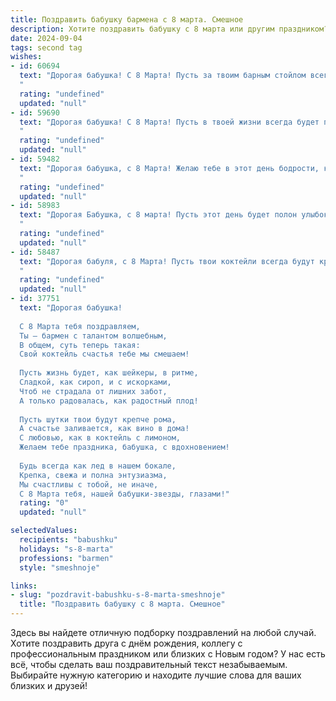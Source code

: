 ```yaml
---
title: Поздравить бабушку бармена с 8 марта. Смешное
description: Хотите поздравить бабушку с 8 марта или другим праздником? Наш ИИ создаст незабываемое поздравление, а вы обязательно выделитесь среди других.  
date: 2024-09-04
tags: second tag
wishes:
- id: 60694
  text: "Дорогая бабушка! С 8 Марта! Пусть за твоим барным стойлом всегда кипит жизнь, а коктейли получаются вкуснее, чем у самого умелого бармена! 🍸 😉
  "
  rating: "undefined"
  updated: "null"
- id: 59690
  text: "Дорогая бабушка! С 8 Марта! Пусть в твоей жизни всегда будет полный стакан (не только для гостей, конечно!), а жизнь будет такой же яркой и искрометной, как твои коктейли! 😉
  "
  rating: "undefined"
  updated: "null"
- id: 59482
  text: "Дорогая бабушка, с 8 Марта! Желаю тебе в этот день бодрости, как у молодого бармена, и чтобы каждый коктейль жизни был сладким и пьянящим! 🎉🥂
  "
  rating: "undefined"
  updated: "null"
- id: 58983
  text: "Дорогая Бабушка, с 8 марта! Пусть этот день будет полон улыбок, смеха и, конечно же, вкусных коктейлей, которые ты смешаешь лучше любого бармена! 😉🥂
  "
  rating: "undefined"
  updated: "null"
- id: 58487
  text: "Дорогая бабуля, с 8 Марта! Пусть твои коктейли всегда будут крепкими, а гости – веселыми! 😊 А главное, помни: в жизни, как и в баре, главное – знать меру, а если уж перебрала, то не забудь налить себе стакан воды! 😉🥂
  "
  rating: "undefined"
  updated: "null"
- id: 37751
  text: "Дорогая бабушка!
  
  С 8 Марта тебя поздравляем,
  Ты — бармен с талантом волшебным,
  В общем, суть теперь такая:
  Свой коктейль счастья тебе мы смешаем!
  
  Пусть жизнь будет, как шейкеры, в ритме,
  Сладкой, как сироп, и с искорками,
  Чтоб не страдала от лишних забот,
  А только радовалась, как радостный плод!
  
  Пусть шутки твои будут крепче рома,
  А счастье заливается, как вино в дома!
  С любовью, как в коктейль с лимоном,
  Желаем тебе праздника, бабушка, с вдохновением!
  
  Будь всегда как лед в нашем бокале,
  Крепка, свежа и полна энтузиазма,
  Мы счастливы с тобой, не иначе,
  С 8 Марта тебя, нашей бабушки-звезды, глазами!"
  rating: "0"
  updated: "null"

selectedValues:
  recipients: "babushku"
  holidays: "s-8-marta"
  professions: "barmen"
  style: "smeshnoje"

links:
- slug: "pozdravit-babushku-s-8-marta-smeshnoje"
  title: "Поздравить бабушку с 8 марта. Смешное"
---
```


Здесь вы найдете отличную подборку поздравлений на любой случай. 
Хотите поздравить друга с днём рождения, коллегу с профессиональным праздником или близких с Новым годом? У нас есть всё, чтобы сделать ваш поздравительный текст незабываемым. Выбирайте нужную категорию и находите лучшие слова для ваших близких и друзей!
